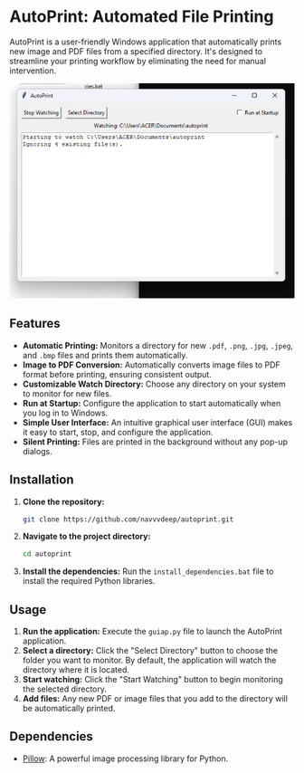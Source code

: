 # AutoPrint: Automated File Printing

AutoPrint is a user-friendly Windows application that automatically prints new image and PDF files from a specified directory. It's designed to streamline your printing workflow by eliminating the need for manual intervention.

![AutoPrint Screenshot](placeholder.png)

## Features

*   **Automatic Printing:** Monitors a directory for new `.pdf`, `.png`, `.jpg`, `.jpeg`, and `.bmp` files and prints them automatically.
*   **Image to PDF Conversion:** Automatically converts image files to PDF format before printing, ensuring consistent output.
*   **Customizable Watch Directory:** Choose any directory on your system to monitor for new files.
*   **Run at Startup:** Configure the application to start automatically when you log in to Windows.
*   **Simple User Interface:** An intuitive graphical user interface (GUI) makes it easy to start, stop, and configure the application.
*   **Silent Printing:** Files are printed in the background without any pop-up dialogs.

## Installation

1.  **Clone the repository:**
    ```bash
    git clone https://github.com/navvvdeep/autoprint.git
    ```
2.  **Navigate to the project directory:**
    ```bash
    cd autoprint
    ```
3.  **Install the dependencies:**
    Run the `install_dependencies.bat` file to install the required Python libraries.

## Usage

1.  **Run the application:**
    Execute the `guiap.py` file to launch the AutoPrint application.
2.  **Select a directory:**
    Click the "Select Directory" button to choose the folder you want to monitor. By default, the application will watch the directory where it is located.
3.  **Start watching:**
    Click the "Start Watching" button to begin monitoring the selected directory.
4.  **Add files:**
    Any new PDF or image files that you add to the directory will be automatically printed.

## Dependencies

*   [Pillow](https://pypi.org/project/pillow/): A powerful image processing library for Python.